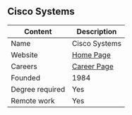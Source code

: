 ## Cisco Systems

Content|Description
-|-
Name|Cisco Systems
Website|[Home Page](https://www.cisco.com/)
Careers|[Career Page](https://jobs.cisco.com/)
Founded|1984
Degree required|Yes
Remote work|Yes
